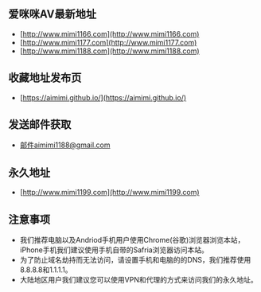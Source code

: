 
## 爱咪咪AV最新地址

* [http://www.mimi1166.com](http://www.mimi1166.com) 
* [http://www.mimi1177.com](http://www.mimi1177.com)
* [http://www.mimi1188.com](http://www.mimi1188.com)

## 收藏地址发布页

* [https://aimimi.github.io/](https://aimimi.github.io/) 


## 发送邮件获取

* 邮件aimimi1188@gmail.com

## 永久地址

* [http://www.mimi1199.com](http://www.mimi1199.com) 

## 注意事项

* 我们推荐电脑以及Andriod手机用户使用Chrome(谷歌)浏览器浏览本站，iPhone手机我们建议使用手机自带的Safria浏览器访问本站。
* 为了防止域名劫持而无法访问，请设置手机和电脑的的DNS，我们推荐使用8.8.8.8和1.1.1.1。
* 大陆地区用户我们建议您可以使用VPN和代理的方式来访问我们的永久地址。
